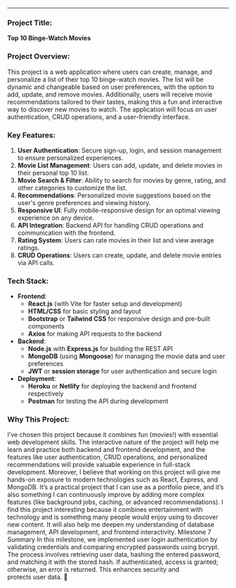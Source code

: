 

---

### **Project Title:**
**Top 10 Binge-Watch Movies**

### **Project Overview:**
This project is a web application where users can create, manage, and personalize a list of their top 10 binge-watch movies. The list will be dynamic and changeable based on user preferences, with the option to add, update, and remove movies. Additionally, users will receive movie recommendations tailored to their tastes, making this a fun and interactive way to discover new movies to watch. The application will focus on user authentication, CRUD operations, and a user-friendly interface.

### **Key Features:**
1. **User Authentication**: Secure sign-up, login, and session management to ensure personalized experiences.
2. **Movie List Management**: Users can add, update, and delete movies in their personal top 10 list.
3. **Movie Search & Filter**: Ability to search for movies by genre, rating, and other categories to customize the list.
4. **Recommendations**: Personalized movie suggestions based on the user's genre preferences and viewing history.
5. **Responsive UI**: Fully mobile-responsive design for an optimal viewing experience on any device.
6. **API Integration**: Backend API for handling CRUD operations and communication with the frontend.
7. **Rating System**: Users can rate movies in their list and view average ratings.
8. **CRUD Operations**: Users can create, update, and delete movie entries via API calls.

### **Tech Stack:**
- **Frontend**:
  - **React.js** (with Vite for faster setup and development)
  - **HTML/CSS** for basic styling and layout
  - **Bootstrap** or **Tailwind CSS** for responsive design and pre-built components
  - **Axios** for making API requests to the backend
- **Backend**:
  - **Node.js** with **Express.js** for building the REST API
  - **MongoDB** (using **Mongoose**) for managing the movie data and user preferences
  - **JWT** or **session storage** for user authentication and secure login
- **Deployment**:
  - **Heroku** or **Netlify** for deploying the backend and frontend respectively
  - **Postman** for testing the API during development
### **Why This Project:**
I’ve chosen this project because it combines fun (movies!) with essential web development skills. The interactive nature of the project will help me learn and practice both backend and frontend development, and the features like user authentication, CRUD operations, and personalized recommendations will provide valuable experience in full-stack development. 
Moreover, I believe that working on this project will give me hands-on exposure to modern technologies such as React, Express, and MongoDB. It’s a practical project that I can use as a portfolio piece, and it’s also something I can continuously improve by adding more complex features (like background jobs, caching, or advanced recommendations). 
I find this project interesting because it combines entertainment with technology and is something many people would enjoy using to discover new content. It will also help me deepen my understanding of database management, API development, and frontend interactivity.
Milestone 7 Summary
In this milestone, we implemented user login authentication by validating credentials and comparing encrypted passwords using bcrypt. The process involves retrieving user data, hashing the entered password, and matching it with the stored hash. If authenticated, access is granted; otherwise, an error is returned. This enhances security and protects user data. 🚀


